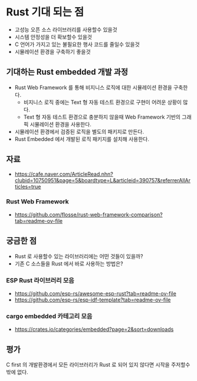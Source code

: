 # Rust 기대 되는 점
- 고성능 오픈 소스 라이브러리를 사용할수 있을것
- 시스템 안정성을 더 확보할수 있을것
- C 언어가 가지고 있는 불필요한 행사 코드를 줄일수 있을것
- 시뮬레이션 환경을 구축하기 좋을것

## 기대하는 Rust embedded 개발 과정
- Rust Web Framework 를 통해 비지니스 로직에 대한 시뮬레이션 환경을 구축한다.
  - 비지니스 로직 중에는 Text 형 자동 테스트 환경으로 구현이 어려운 상황이 많다.
  - Text 형 자동 테스트 환경으로 충분하지 않을때 Web Framework 기반의 그래픽 시뮬레이션 환경을 사용한다.
- 시뮬레이션 환경에서 검증된 로직을 별도의 패키지로 만든다.
- Rust Embedded 에서 개발된 로직 패키지를 설치해 사용한다.

## 자료
- https://cafe.naver.com/ArticleRead.nhn?clubid=10750951&page=5&boardtype=L&articleid=390757&referrerAllArticles=true

### Rust Web Framework
- https://github.com/flosse/rust-web-framework-comparison?tab=readme-ov-file

## 궁금한 점
- Rust 로 사용할수 있는 라이브러리에는 어떤 것들이 있을까?
- 기존 C 소스들을 Rust 에서 바로 사용하는 방법은?

### ESP Rust 라이브러리 모음
- https://github.com/esp-rs/awesome-esp-rust?tab=readme-ov-file
- https://github.com/esp-rs/esp-idf-template?tab=readme-ov-file

### cargo embedded 카테고리 모음
- https://crates.io/categories/embedded?page=2&sort=downloads

## 평가
C first 의 개발환경에서 모든 라이브러리가 Rust 로 되어 있지 않다면 시작을 주저할수 밖에 없다.
